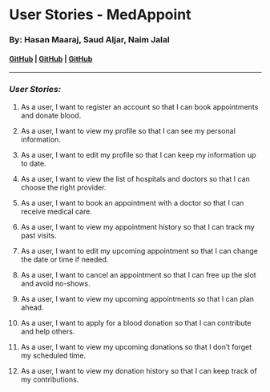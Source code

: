 # User Stories - MedAppoint

### By: Hasan Maaraj, Saud Aljar, Naim Jalal

#### [GitHub](https://github.com/HasanMaaraj) | [GitHub](https://github.com/SAljar99) | [GitHub](https://github.com/Naimjalal)

---

### **_User Stories:_**

1. As a user, I want to register an account so that I can book appointments and donate blood.

2. As a user, I want to view my profile so that I can see my personal information.

3. As a user, I want to edit my profile so that I can keep my information up to date.

4. As a user, I want to view the list of hospitals and doctors so that I can choose the right provider.

5. As a user, I want to book an appointment with a doctor so that I can receive medical care.

6. As a user, I want to view my appointment history so that I can track my past visits.

7. As a user, I want to edit my upcoming appointment so that I can change the date or time if needed.

8. As a user, I want to cancel an appointment so that I can free up the slot and avoid no-shows.

9. As a user, I want to view my upcoming appointments so that I can plan ahead.

10. As a user, I want to apply for a blood donation so that I can contribute and help others.

11. As a user, I want to view my upcoming donations so that I don’t forget my scheduled time.

12. As a user, I want to view my donation history so that I can keep track of my contributions.